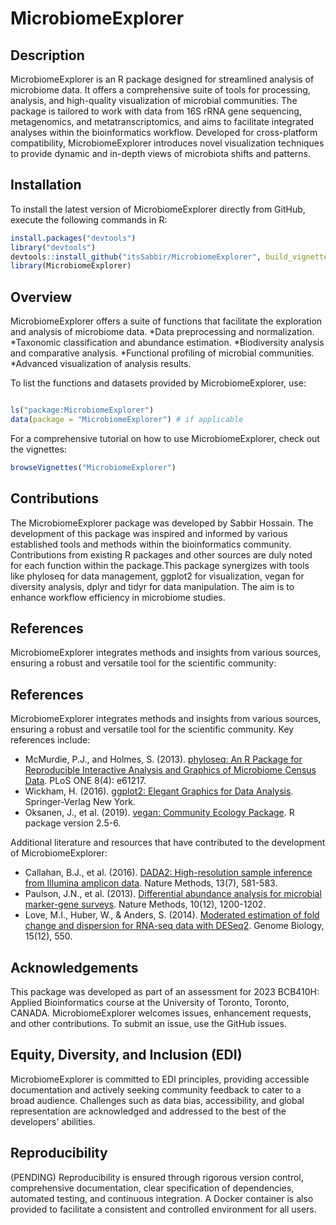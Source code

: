 # MicrobiomeExplorer

## Description

MicrobiomeExplorer is an R package designed for streamlined analysis of microbiome data. It offers a comprehensive suite of tools for processing, analysis, and high-quality visualization of microbial communities. The package is tailored to work with data from 16S rRNA gene sequencing, metagenomics, and metatranscriptomics, and aims to facilitate integrated analyses within the bioinformatics workflow. Developed for cross-platform compatibility, MicrobiomeExplorer introduces novel visualization techniques to provide dynamic and in-depth views of microbiota shifts and patterns.

## Installation

To install the latest version of MicrobiomeExplorer directly from GitHub, execute the following commands in R:

```r
install.packages("devtools")
library("devtools")
devtools::install_github("itsSabbir/MicrobiomeExplorer", build_vignettes = TRUE)
library(MicrobiomeExplorer)

```

## Overview
MicrobiomeExplorer offers a suite of functions that facilitate the exploration and analysis of microbiome data. 
*Data preprocessing and normalization.
*Taxonomic classification and abundance estimation.
*Biodiversity analysis and comparative analysis.
*Functional profiling of microbial communities.
*Advanced visualization of analysis results.

To list the functions and datasets provided by MicrobiomeExplorer, use:

```r

ls("package:MicrobiomeExplorer")
data(package = "MicrobiomeExplorer") # if applicable

```

For a comprehensive tutorial on how to use MicrobiomeExplorer, check out the vignettes:

```r
browseVignettes("MicrobiomeExplorer")
```



## Contributions
The MicrobiomeExplorer package was developed by Sabbir Hossain. The development of this package was inspired and informed by various established tools and methods within the bioinformatics community. Contributions from existing R packages and other sources are duly noted for each function within the package.This package synergizes with tools like phyloseq for data management, ggplot2 for visualization, vegan for diversity analysis, dplyr and tidyr for data manipulation. The aim is to enhance workflow efficiency in microbiome studies.



## References
MicrobiomeExplorer integrates methods and insights from various sources, ensuring a robust and versatile tool for the scientific community:

## References

MicrobiomeExplorer integrates methods and insights from various sources, ensuring a robust and versatile tool for the scientific community. Key references include:

- McMurdie, P.J., and Holmes, S. (2013). [phyloseq: An R Package for Reproducible Interactive Analysis and Graphics of Microbiome Census Data](https://journals.plos.org/plosone/article?id=10.1371/journal.pone.0061217). PLoS ONE 8(4): e61217.
- Wickham, H. (2016). [ggplot2: Elegant Graphics for Data Analysis](https://ggplot2.tidyverse.org/reference/ggplot2-package.html). Springer-Verlag New York.
- Oksanen, J., et al. (2019). [vegan: Community Ecology Package](https://cran.r-project.org/web/packages/vegan/index.html). R package version 2.5-6.

Additional literature and resources that have contributed to the development of MicrobiomeExplorer:

- Callahan, B.J., et al. (2016). [DADA2: High-resolution sample inference from Illumina amplicon data](https://www.nature.com/articles/nmeth.3869). Nature Methods, 13(7), 581-583.
- Paulson, J.N., et al. (2013). [Differential abundance analysis for microbial marker-gene surveys](https://www.nature.com/articles/nmeth.2658). Nature Methods, 10(12), 1200-1202.
- Love, M.I., Huber, W., & Anders, S. (2014). [Moderated estimation of fold change and dispersion for RNA-seq data with DESeq2](https://genomebiology.biomedcentral.com/articles/10.1186/s13059-014-0550-8). Genome Biology, 15(12), 550.


## Acknowledgements
This package was developed as part of an assessment for 2023 BCB410H: Applied Bioinformatics course at the University of Toronto, Toronto, CANADA. MicrobiomeExplorer welcomes issues,
enhancement requests, and other contributions. To submit an issue, use the GitHub issues.

## Equity, Diversity, and Inclusion (EDI)
MicrobiomeExplorer is committed to EDI principles, providing accessible documentation and actively seeking community feedback to cater to a broad audience. Challenges such as data bias, accessibility, and global representation are acknowledged and addressed to the best of the developers' abilities.

## Reproducibility

(PENDING)
Reproducibility is ensured through rigorous version control, comprehensive documentation, clear specification of dependencies, automated testing, and continuous integration. A Docker container is also provided to facilitate a consistent and controlled environment for all users.
